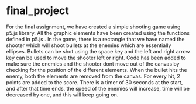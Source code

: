 # final_project

For the final assignment, we have created a simple shooting game using p5.js library. All the graphic elements have been created using the functions defined in p5.js . In the game, there is a rectangle that we have named the shooter which will shoot bullets at the enemies which are essentially ellipses. Bullets can be shot using the space key and the left and right arrow key can be used to move the shooter left or right. Code has been added to make sure the enemies and the shooter dont move out of the canvas by checking for the position of the different elements. When the bullet hits the enemy, both the elements are removed from the canvas. For every hit, 2 points are added to the score. There is a timer of 30 seconds at the start, and after that time ends, the speed of the enemies will increase, time will be decreased by one, and this will keep going on. 

